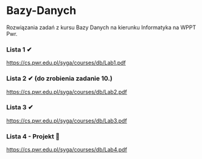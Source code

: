 # Bazy-Danych
Rozwiązania zadań z kursu Bazy Danych na kierunku Informatyka na WPPT Pwr.
### Lista 1 ✔
https://cs.pwr.edu.pl/syga/courses/db/Lab1.pdf
### Lista 2 ✔ (do zrobienia zadanie 10.)
https://cs.pwr.edu.pl/syga/courses/db/Lab2.pdf
### Lista 3 ✔
https://cs.pwr.edu.pl/syga/courses/db/Lab3.pdf
### Lista 4 - Projekt 🚧
https://cs.pwr.edu.pl/syga/courses/db/Lab4.pdf

